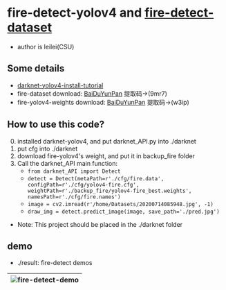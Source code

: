# fire-detect-yolov4 and [fire-detect-dataset](https://pan.baidu.com/s/1QlUTC8QW4wj0-Rwfx3fIPA)

* author is leilei(CSU)

## Some details
* [darknet-yolov4-install-tutorial](https://github.com/AlexeyAB/darknet#how-to-compile-on-linux-using-make)
* fire-dataset download: [BaiDuYunPan](https://pan.baidu.com/s/1QlUTC8QW4wj0-Rwfx3fIPA) 提取码->(9mr7)
* fire-yolov4-weights download: [BaiDuYunPan](https://pan.baidu.com/s/14g0SkV5vR8OhnDOCTW6r9A) 提取码->(w3ip)

## How to use this code?
0. installed darknet-yolov4, and put darknet_API.py into ./darknet
1. put cfg into ./darknet
2. download fire-yolov4's weight, and put it in backup_fire folder
3. Call the darknet_API main function:
    * `from darknet_API import Detect`
    * `detect = Detect(metaPath=r'./cfg/fire.data', configPath=r'./cfg/yolov4-fire.cfg', weightPath=r'./backup_fire/yolov4-fire_best.weights', namesPath=r'./cfg/fire.names')`
    * `image = cv2.imread(r'/home/Datasets/20200714085948.jpg', -1)`
    * `draw_img = detect.predict_image(image, save_path='./pred.jpg')`
* Note: This project should be placed in the ./darknet folder

## demo
* ./result: fire-detect demos

|![fire-detect-demo](https://github.com/gengyanlei/fire-detect-yolov4/blob/master/result/result_demo.jpg?raw=true)|
|----|
